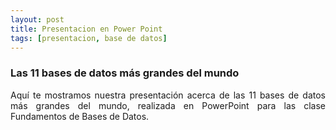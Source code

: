 ```yaml
---
layout: post
title: Presentacion en Power Point
tags: [presentacion, base de datos]
---
```

### Las 11 bases de datos más grandes del mundo<br>
<p style="text-align: justify;">Aquí te mostramos nuestra presentación acerca de las 11 bases de datos más grandes del mundo, realizada en PowerPoint para las clase Fundamentos de Bases de Datos.</p>
